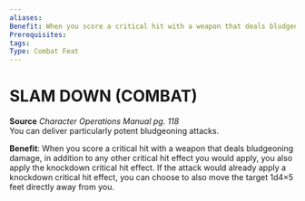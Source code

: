 ```yaml
---
aliases: 
Benefit: When you score a critical hit with a weapon that deals bludgeoning damage, in addition to any other critical hit effect you would apply, you also apply the knockdown critical hit effect. If the attack would already apply a knockdown critical hit effect, you can choose to also move the target 1d4×5 feet directly away from you.
Prerequisites: 
tags: 
Type: Combat Feat
---
```

# SLAM DOWN (COMBAT)
**Source** _Character Operations Manual pg. 118_  
You can deliver particularly potent bludgeoning attacks.

**Benefit**: When you score a critical hit with a weapon that deals bludgeoning damage, in addition to any other critical hit effect you would apply, you also apply the knockdown critical hit effect. If the attack would already apply a knockdown critical hit effect, you can choose to also move the target 1d4×5 feet directly away from you.